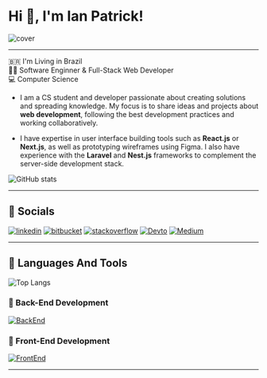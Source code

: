 # Hi :vulcan_salute:, I'm Ian Patrick!

![cover](https://media.licdn.com/dms/image/v2/D4D16AQEUxmgD_LhNSA/profile-displaybackgroundimage-shrink_350_1400/profile-displaybackgroundimage-shrink_350_1400/0/1719349541871?e=1740009600&v=beta&t=yqGPVpWrw2OFmC7Ajc_IkCgAMOqYvljieo5aO8858Q0)

---

🇧🇷 I'm Living in Brazil <br>
👨‍💻 Software Enginner & Full-Stack Web Developer <br>
💻 Computer Science

- I am a CS student and developer passionate about creating solutions and spreading knowledge. My focus is to share ideas and projects about __web development__, following the best development practices and working collaboratively.

- I have expertise in user interface building tools such as __React.js__ or __Next.js__, as well as prototyping wireframes using Figma. I also have experience with the __Laravel__ and __Nest.js__ frameworks to complement the server-side development stack.

![GitHub stats](https://github-readme-stats.vercel.app/api?username=ianpatricck&hide=prs&show_icons=true&theme=radical)

---

## :page_facing_up: Socials

[![linkedin](https://img.shields.io/badge/LinkedIn-0A66C2.svg?style=for-the-badge&logo=LinkedIn&logoColor=white)](https://www.linkedin.com/in/ianpatricck/)
[![bitbucket](https://img.shields.io/badge/Bitbucket-0052CC.svg?style=for-the-badge&logo=Bitbucket&logoColor=white)](https://bitbucket.org/ianpatricck)
[![stackoverflow](https://img.shields.io/badge/Stack%20Overflow-F58025.svg?style=for-the-badge&logo=Stack-Overflow&logoColor=white)](https://stackoverflow.com/users/12345845/ianpatricck)
[![Devto](https://img.shields.io/badge/dev.to-0A0A0A.svg?style=for-the-badge&logo=devdotto&logoColor=white)](https://dev.to/ianpatricck)
[![Medium](https://img.shields.io/badge/Medium-000000.svg?style=for-the-badge&logo=Medium&logoColor=white)](https://medium.com/@ianpatricck)

---

## :rocket: Languages And Tools

![Top Langs](https://github-readme-stats.vercel.app/api/top-langs/?username=ianpatricck&layout=donut&theme=radical)

### :battery: Back-End Development

[![BackEnd](https://skillicons.dev/icons?i=c,cpp,php,python,nodejs,express,nest,graphql,laravel,nginx,npm,redis,mongodb,mysql,sqlite,postgres,rabbitmq,heroku,kubernetes,docker,prisma,sequelize,vercel,firebase,jest,cypress)](https://skillicons.dev)

### :art: Front-End Development

[![FrontEnd](https://skillicons.dev/icons?i=html,js,ts,css,bootstrap,tailwindcss,sass,vite,styledcomponents,materialui,react,nextjs,webpack,babel,redux,figma)](https://skillicons.dev)

---

